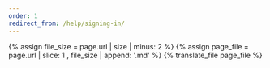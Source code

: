 ```yaml
---
order: 1
redirect_from: /help/signing-in/
---
```


{% assign file_size = page.url | size | minus: 2 %}
{% assign page_file = page.url | slice: 1 , file_size | append: '.md' %}
{% translate_file page_file %}
